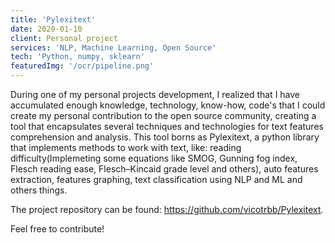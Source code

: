 ```yaml
---
title: 'Pylexitext'
date: 2020-01-10
client: Personal project
services: 'NLP, Machine Learning, Open Source'
tech: 'Python, numpy, sklearn'
featuredImg: '/ocr/pipeline.png'
---
```

During one of my personal projects development, I realized that I have accumulated enough knowledge, technology, know-how, code's that I could create my personal contribution to the open source community, creating a tool that encapsulates several techniques and technologies for text features comprehension and analysis. This tool borns as Pylexitext, a python library that implements methods to work with text, like: reading difficulty(Implemeting some equations like SMOG, Gunning fog index, Flesch reading ease, Flesch–Kincaid grade level and others), auto features extraction, features graphing, text classification using NLP and ML and others things.

The project repository can be found: https://github.com/vicotrbb/Pylexitext.

Feel free to contribute!
